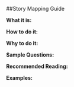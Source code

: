 ##Story Mapping Guide

**What it is:**


**How to do it:**


**Why to do it:**


**Sample Questions:**


**Recommended Reading:**


**Examples:**

